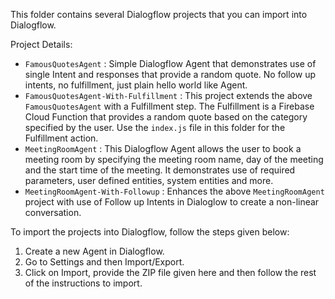 This folder contains several Dialogflow projects that you can import into Dialogflow. 

Project Details:

 - `FamousQuotesAgent` : Simple Dialogflow Agent that demonstrates use of single Intent and responses that provide a random quote. No follow up intents, no fulfillment, just plain hello world like Agent. 
 - `FamousQuotesAgent-With-Fulfillment` : This project extends the above `FamousQuotesAgent` with a Fulfillment step. The Fulfillment is a Firebase Cloud Function that provides a random quote based on the category specified by the user. Use the `index.js` file in this folder for the Fulfillment action.
 - `MeetingRoomAgent` : This Dialogflow Agent allows the user to book a meeting room by specifying the meeting room name, day of the meeting and the start time of the meeting. It demonstrates use of required parameters, user defined entities, system entities and more. 
 - `MeetingRoomAgent-With-Followup` : Enhances the above `MeetingRoomAgent` project with use of Follow up Intents in Dialoglow to create a non-linear conversation.

To import the projects into Dialogflow, follow the steps given below:

 1. Create a new Agent in Dialogflow.
 2. Go to Settings and then Import/Export. 
 3. Click on Import, provide the ZIP file given here and then follow the rest of the instructions to import.

